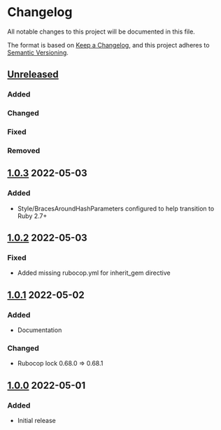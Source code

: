 # Changelog
All notable changes to this project will be documented in this file.

The format is based on [Keep a Changelog](https://keepachangelog.com/en/1.0.0/),
and this project adheres to [Semantic Versioning](https://semver.org/spec/v2.0.0.html).

## [Unreleased]
### Added

### Changed

### Fixed

### Removed

## [1.0.3] 2022-05-03
### Added
* Style/BracesAroundHashParameters configured to help transition to Ruby 2.7+

## [1.0.2] 2022-05-03
### Fixed
* Added missing rubocop.yml for inherit_gem directive

## [1.0.1] 2022-05-02
### Added
* Documentation

### Changed
* Rubocop lock 0.68.0 => 0.68.1

## [1.0.0] 2022-05-01
### Added
* Initial release

[Unreleased]: https://github.com/rubocop-semver/rubocop-ruby2_2/compare/v1.0.3...HEAD
[1.0.3]: https://github.com/rubocop-semver/rubocop-ruby2_2/compare/v1.0.2...v1.0.3
[1.0.2]: https://github.com/rubocop-semver/rubocop-ruby2_2/compare/v1.0.1...v1.0.2
[1.0.1]: https://github.com/rubocop-semver/rubocop-ruby2_2/compare/v1.0.0...v1.0.1
[1.0.0]: https://github.com/rubocop-semver/rubocop-ruby2_2/compare/b86f10e2f7a0ad4081b07782b3b924ef67acdeab...v1.0.0
